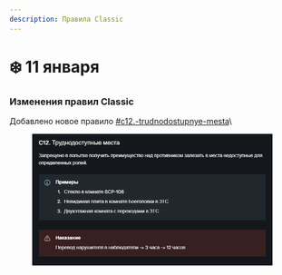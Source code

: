 ```yaml
---
description: Правила Classic
---
```


# ❄️ 11 января

### Изменения правил Classic

Добавлено новое правило [#c12.-trudnodostupnye-mesta](../../rules/classic.md#c12.-trudnodostupnye-mesta "mention")\\

<figure><img src="../../.gitbook/assets/image (1) (1) (1) (1).png" alt=""><figcaption></figcaption></figure>
